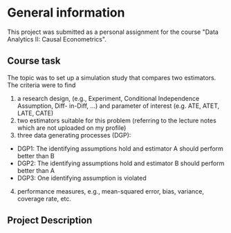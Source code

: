 # General information
This project was submitted as a personal assignment for the course "Data Analytics II: Causal Econometrics".


## Course task
The topic was to set up a simulation study that compares two estimators. The criteria were to find 
 
1. a research design, (e.g., Experiment, Conditional Independence Assumption, Diff- in-Diff, ...) and parameter of interest (e.g. ATE, ATET, LATE, CATE) 
2. two estimators suitable for this problem (referring to the lecture notes which are not uploaded on my profile) 
3. three data generating processes (DGP): 
 -   DGP1: The identifying assumptions hold and estimator A should perform better than B 
 -  DGP2: The identifying assumptions hold and estimator B should perform better than A 
 - DGP3: One identifying assumption is violated
4. performance measures, e.g., mean-squared error, bias, variance, coverage rate, etc.

## Project Description
